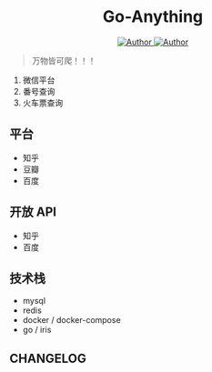 <h1 align="center">Go-Anything</h1>
<p align="center">
    <a href="https://github.com/wuxiaoxiaoshen">
        <img src="https://img.shields.io/badge/Author-wuxiaoxiaoshen-green" alt="Author">
    </a>
    <a href="https://github.com/wuxiaoxiaoshen">
        <img src="https://img.shields.io/badge/progressing-1%25-green" alt="Author">
    </a>
</p>


> 万物皆可爬！！！

1. 微信平台
2. 番号查询
3. 火车票查询

## 平台

- 知乎
- 豆瓣
- 百度

## 开放 API 

- 知乎
- 百度


## 技术栈

- mysql
- redis
- docker / docker-compose
- go / iris


## CHANGELOG

